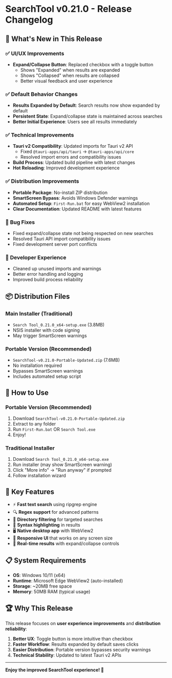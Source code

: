 # SearchTool v0.21.0 - Release Changelog

## 🎉 **What's New in This Release**

### ✅ **UI/UX Improvements**
- **Expand/Collapse Button**: Replaced checkbox with a toggle button
  - Shows "Expanded" when results are expanded
  - Shows "Collapsed" when results are collapsed
  - Better visual feedback and user experience

### ✅ **Default Behavior Changes**
- **Results Expanded by Default**: Search results now show expanded by default
- **Persistent State**: Expand/collapse state is maintained across searches
- **Better Initial Experience**: Users see all results immediately

### ✅ **Technical Improvements**
- **Tauri v2 Compatibility**: Updated imports for Tauri v2 API
  - Fixed `@tauri-apps/api/tauri` → `@tauri-apps/api/core`
  - Resolved import errors and compatibility issues
- **Build Process**: Updated build pipeline with latest changes
- **Hot Reloading**: Improved development experience

### ✅ **Distribution Improvements**
- **Portable Package**: No-install ZIP distribution
- **SmartScreen Bypass**: Avoids Windows Defender warnings
- **Automated Setup**: `First-Run.bat` for easy WebView2 installation
- **Clear Documentation**: Updated README with latest features

### 🐛 **Bug Fixes**
- Fixed expand/collapse state not being respected on new searches
- Resolved Tauri API import compatibility issues
- Fixed development server port conflicts

### 🔧 **Developer Experience**
- Cleaned up unused imports and warnings
- Better error handling and logging
- Improved build process reliability

## 📦 **Distribution Files**

### **Main Installer** (Traditional)
- `Search Tool_0.21.0_x64-setup.exe` (3.8MB)
- NSIS installer with code signing
- May trigger SmartScreen warnings

### **Portable Version** (Recommended)
- `SearchTool-v0.21.0-Portable-Updated.zip` (7.6MB)
- No installation required
- Bypasses SmartScreen warnings
- Includes automated setup script

## 🚀 **How to Use**

### **Portable Version (Recommended)**
1. Download `SearchTool-v0.21.0-Portable-Updated.zip`
2. Extract to any folder
3. Run `First-Run.bat` OR `Search Tool.exe`
4. Enjoy!

### **Traditional Installer**
1. Download `Search Tool_0.21.0_x64-setup.exe`
2. Run installer (may show SmartScreen warning)
3. Click "More info" → "Run anyway" if prompted
4. Follow installation wizard

## 🎯 **Key Features**

- ⚡ **Fast text search** using ripgrep engine
- 🔍 **Regex support** for advanced patterns
- 📁 **Directory filtering** for targeted searches
- 🎨 **Syntax highlighting** in results
- 🖥️ **Native desktop app** with WebView2
- 📱 **Responsive UI** that works on any screen size
- 🔄 **Real-time results** with expand/collapse controls

## 📋 **System Requirements**

- **OS**: Windows 10/11 (x64)
- **Runtime**: Microsoft Edge WebView2 (auto-installed)
- **Storage**: ~20MB free space
- **Memory**: 50MB RAM (typical usage)

## 🏆 **Why This Release**

This release focuses on **user experience improvements** and **distribution reliability**:

1. **Better UX**: Toggle button is more intuitive than checkbox
2. **Faster Workflow**: Results expanded by default saves clicks
3. **Easier Distribution**: Portable version bypasses security warnings
4. **Technical Stability**: Updated to latest Tauri v2 APIs

---

**Enjoy the improved SearchTool experience! 🎉** 
